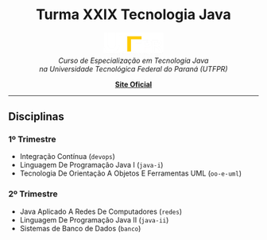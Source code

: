 <h1 align="center"> Turma XXIX Tecnologia Java </h1>

<p align="center">
  <img src="utfpr-logo.png" alt="utfpr-logo" width="120px"/>
  <br>
  <em>Curso de Especialização em Tecnologia Java
    <br> na Universidade Tecnológica Federal do Paraná (UTFPR) </em>
  <br>
</p>

<p align="center">
  <a href="http://pos-graduacao-ead.cp.utfpr.edu.br/java/"><strong>Site Oficial</strong></a>
  <br>
</p>

<hr>

## Disciplinas
### 1º Trimestre
- Integração Contínua (`devops`)
- Linguagem De Programação Java I (`java-i`)
- Tecnologia De Orientação A Objetos E Ferramentas UML (`oo-e-uml`)
### 2º Trimestre
- Java Aplicado A Redes De Computadores (`redes`)
- Linguagem De Programação Java II (`java-ii`)
- Sistemas de Banco de Dados (`banco`)
